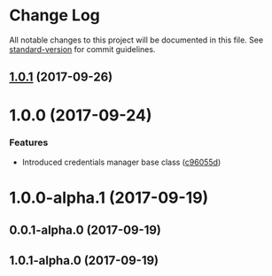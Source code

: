 # Change Log

All notable changes to this project will be documented in this file. See [standard-version](https://github.com/conventional-changelog/standard-version) for commit guidelines.

<a name="1.0.1"></a>
## [1.0.1](https://github.com/apispots/apispots-lib-stories/compare/v1.0.0...v1.0.1) (2017-09-26)



<a name="1.0.0"></a>
# 1.0.0 (2017-09-24)


### Features

* Introduced credentials manager base class ([c96055d](https://github.com/apispots/apispots-lib-stories/commit/c96055d))



<a name="1.0.0-alpha.1"></a>
# 1.0.0-alpha.1 (2017-09-19)



<a name="0.0.1-alpha.0"></a>
## 0.0.1-alpha.0 (2017-09-19)



<a name="1.0.1-alpha.0"></a>
## 1.0.1-alpha.0 (2017-09-19)
